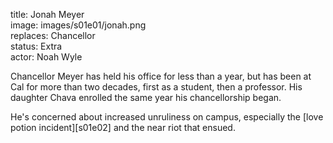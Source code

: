 title: Jonah Meyer  
image: images/s01e01/jonah.png  
replaces: Chancellor  
status: Extra  
actor: Noah Wyle  

Chancellor Meyer has held his office for less than a year, but has been at Cal for more than two decades, first as a student, then a professor. His daughter Chava enrolled the same year his chancellorship began.

He's concerned about increased unruliness on campus, especially the [love potion incident][s01e02] and the near riot that ensued.